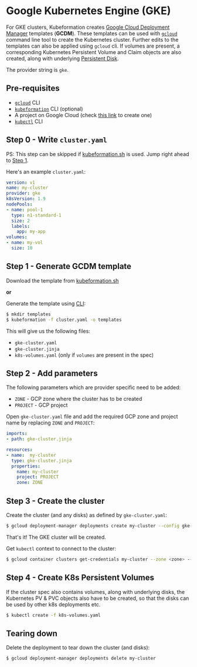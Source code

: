 # Google Kubernetes Engine (GKE)

For GKE clusters, Kubeformation creates [Google Cloud Deployment
Manager](https://cloud.google.com/deployment-manager/) templates (**GCDM**).
These templates can be used with
[`gcloud`](https://cloud.google.com/sdk/gcloud/) command line tool to create the
Kubernetes cluster. Further edits to the templates can also be applied using
`gcloud` cli. If volumes are present, a corresponding Kubernetes Persistent
Volume and Claim objects are also created, along with underlying [Persistent
Disk](https://cloud.google.com/persistent-disk/). 

The provider string is `gke`.

## Pre-requisites

- [`gcloud`](https://cloud.google.com/sdk/gcloud/) CLI
- [`kubeformation`](../cli.md) CLI (optional)
- A project on Google Cloud (check [this
  link](https://cloud.google.com/resource-manager/docs/creating-managing-projects)
  to create one)
- [`kubectl`](https://kubernetes.io/docs/tasks/tools/install-kubectl/) CLI

## Step 0 - Write `cluster.yaml`

PS: This step can be skipped if [kubeformation.sh](https://kubeformation.sh) is
used. Jump right ahead to [Step 1](#step-1---generate-gcdm-template).

Here's an example `cluster.yaml`:

```yaml
version: v1
name: my-cluster
provider: gke
k8sVersion: 1.9
nodePools:
- name: pool-1
  type: n1-standard-1
  size: 2
  labels:
    app: my-app
volumes:
- name: my-vol
  size: 10
```

## Step 1 - Generate GCDM template

Download the template from [kubeformation.sh](https://kubeformation.sh)

**or**

Generate the template using [CLI](../cli.md):
```bash
$ mkdir templates
$ kubeformation -f cluster.yaml -o templates
```

This will give us the following files:
- `gke-cluster.yaml`
- `gke-cluster.jinja`
- `k8s-volumes.yaml` (only if `volumes` are present in the spec)

## Step 2 - Add parameters

The following parameters which are provider specific need to be added:
- `ZONE` - GCP zone where the cluster has to be created
- `PROJECT` - GCP project

Open `gke-cluster.yaml` file and add the required GCP zone and project name by
replacing `ZONE` and `PROJECT`:

```yaml
imports:
- path: gke-cluster.jinja

resources:
- name:  my-cluster
  type: gke-cluster.jinja
  properties:
    name: my-cluster
    project: PROJECT
    zone: ZONE
```

## Step 3 - Create the cluster

Create the cluster (and any disks) as defined by `gke-cluster.yaml`:

```bash
$ gcloud deployment-manager deployments create my-cluster --config gke-cluster.yaml
```

That's it! The GKE cluster will be created.

Get `kubectl` context to connect to the cluster:

```bash
$ gcloud container clusters get-credentials my-cluster --zone <zone> --project <project>
```

## Step 4 - Create K8s Persistent Volumes

If the cluster spec also contains volumes, along with underlying disks, the
Kubernetes PV & PVC objects also have to be created, so that the disks can be
used by other k8s deployments etc.

```bash
$ kubectl create -f k8s-volumes.yaml
```

## Tearing down

Delete the deployment to tear down the cluster (and disks):

```bash
$ gcloud deployment-manager deployments delete my-cluster
```
